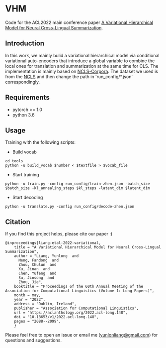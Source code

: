 # VHM
Code for the ACL2022 main conference paper [A Variational Hierarchical Model for Neural Cross-Lingual Summarization](https://aclanthology.org/2022.acl-long.148/).

## Introduction
In this work, we mainly bulid a variational hierarchical model via conditional variational auto-encoders that introduce a global variable
to combine the local ones for translation and summarization at the same time for CLS. The implementation is mainly based on [NCLS-Corpora](https://github.com/ZNLP/NCLS-Corpora). The dataset we used is from the [NCLS](https://aclanthology.org/D19-1302/) and then change the path in 'run_config/*.json' correspondingly.

## Requirements

+ pytorch >= 1.0
+ python 3.6

## Usage

Training with the following scripts: 

+ Build vocab

```
cd tools 
python -u build_vocab $number < $textfile > $vocab_file
```

+ Start training

```
python -u train.py -config run_config/train-zhen.json -batch_size $batch_size -kl_annealing_steps $kl_steps -latent_dim $latent_dim
```


+ Start decoding

```
python -u translate.py -config run_config/decode-zhen.json
```

## Citation

If you find this project helps, please cite our paper :)

```
@inproceedings{liang-etal-2022-variational,
    title = "A Variational Hierarchical Model for Neural Cross-Lingual Summarization",
    author = "Liang, Yunlong  and
      Meng, Fandong  and
      Zhou, Chulun  and
      Xu, Jinan  and
      Chen, Yufeng  and
      Su, Jinsong  and
      Zhou, Jie",
    booktitle = "Proceedings of the 60th Annual Meeting of the Association for Computational Linguistics (Volume 1: Long Papers)",
    month = may,
    year = "2022",
    address = "Dublin, Ireland",
    publisher = "Association for Computational Linguistics",
    url = "https://aclanthology.org/2022.acl-long.148",
    doi = "10.18653/v1/2022.acl-long.148",
    pages = "2088--2099",
    }
```
Please feel free to open an issue or email me (yunlonliang@gmail.com) for questions and suggestions.
